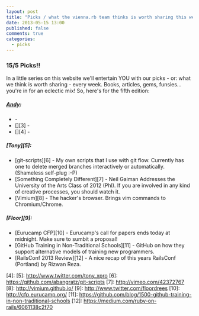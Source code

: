 ```yaml
---
layout: post
title: "Picks / what the vienna.rb team thinks is worth sharing this week"
date: 2013-05-15 13:00
published: false
comments: true
categories:
  - picks
---
```


### 15/5 Picks!!

In a little series on this website we'll entertain YOU with our picks - or: what we think is worth sharing - every week.
Books, articles, gems, funsies... you're in for an eclectic mix! So, here's for the fifth edition:

##### [Andy][1]:
  - [][2] -
  - [][3] -
  - [][4] -

##### [Tony][5]:
  - [git-scripts][6] - My own scripts that I use with git flow. Currently has one to delete merged branches
	interactively or automatically. (Shameless self-plug :-P)
  - [Something Completely Different][7] - Neil Gaiman Addresses the University of the Arts Class of 2012 (Phl). If you
	are involved in any kind of creative processes, you should watch it.
  - [Vimium][8] - The hacker's browser. Brings vim commands to Chromium/Chrome.

##### [Floor][9]:
  - [Eurucamp CFP][10] - Eurucamp's call for papers ends today at midnight. Make sure to sumbit a proposal!
  - [GitHub Training in Non-Traditional Schools][11] - GitHub on how they support alternative models of training new programmers.
  - [RailsConf 2013 Review][12] - A nice recap of this years RailsConf (Portland) by Rizwan Reza.


[1]: http://www.twitter.com/pxlpnk
[2]:
[3]:
[4]:
[5]: http://www.twitter.com/tony_xpro
[6]: https://github.com/abangratz/git-scripts
[7]: http://vimeo.com/42372767
[8]: http://vimium.github.io/
[9]: http://www.twitter.com/floordrees
[10]: http://cfp.eurucamp.org/
[11]: https://github.com/blog/1500-github-training-in-non-traditional-schools
[12]: https://medium.com/ruby-on-rails/6061138c2f70

